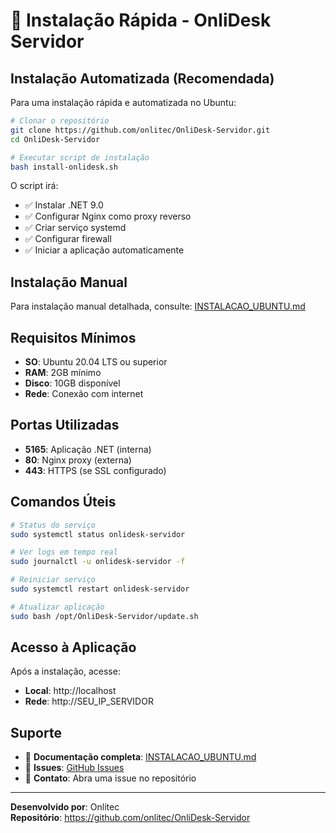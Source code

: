 # 🚀 Instalação Rápida - OnliDesk Servidor

## Instalação Automatizada (Recomendada)

Para uma instalação rápida e automatizada no Ubuntu:

```bash
# Clonar o repositório
git clone https://github.com/onlitec/OnliDesk-Servidor.git
cd OnliDesk-Servidor

# Executar script de instalação
bash install-onlidesk.sh
```

O script irá:
- ✅ Instalar .NET 9.0
- ✅ Configurar Nginx como proxy reverso
- ✅ Criar serviço systemd
- ✅ Configurar firewall
- ✅ Iniciar a aplicação automaticamente

## Instalação Manual

Para instalação manual detalhada, consulte: [INSTALACAO_UBUNTU.md](./INSTALACAO_UBUNTU.md)

## Requisitos Mínimos

- **SO**: Ubuntu 20.04 LTS ou superior
- **RAM**: 2GB mínimo
- **Disco**: 10GB disponível
- **Rede**: Conexão com internet

## Portas Utilizadas

- **5165**: Aplicação .NET (interna)
- **80**: Nginx proxy (externa)
- **443**: HTTPS (se SSL configurado)

## Comandos Úteis

```bash
# Status do serviço
sudo systemctl status onlidesk-servidor

# Ver logs em tempo real
sudo journalctl -u onlidesk-servidor -f

# Reiniciar serviço
sudo systemctl restart onlidesk-servidor

# Atualizar aplicação
sudo bash /opt/OnliDesk-Servidor/update.sh
```

## Acesso à Aplicação

Após a instalação, acesse:
- **Local**: http://localhost
- **Rede**: http://SEU_IP_SERVIDOR

## Suporte

- 📖 **Documentação completa**: [INSTALACAO_UBUNTU.md](./INSTALACAO_UBUNTU.md)
- 🐛 **Issues**: [GitHub Issues](https://github.com/onlitec/OnliDesk-Servidor/issues)
- 📧 **Contato**: Abra uma issue no repositório

---

**Desenvolvido por**: Onlitec  
**Repositório**: https://github.com/onlitec/OnliDesk-Servidor